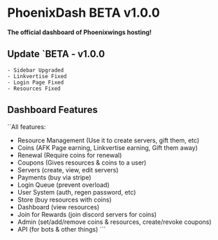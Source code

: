 # PhoenixDash BETA v1.0.0 #
**The official dashboard of Phoenixwings hosting!**

## Update `BETA - v1.0.0 ##
```Fixes & Upgrades:
- Sidebar Upgraded
- Linkvertise Fixed
- Login Page Fixed
- Resources Fixed
```

## Dashboard Features ##
``All features: 
- Resource Management (Use it to create servers, gift them, etc)
- Coins (AFK Page earning, Linkvertise earning, Gift them away)
- Renewal (Require coins for renewal)
- Coupons (Gives resources & coins to a user)
- Servers (create, view, edit servers)
- Payments (buy via stripe)
- Login Queue (prevent overload)
- User System (auth, regen password, etc)
- Store (buy resources with coins)
- Dashboard (view resources)
- Join for Rewards (join discord servers for coins)
- Admin (set/add/remove coins & resources, create/revoke coupons)
- API (for bots & other things) ```
